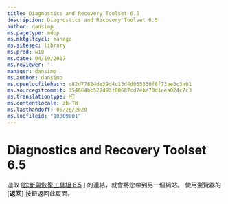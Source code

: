 ```yaml
---
title: Diagnostics and Recovery Toolset 6.5
description: Diagnostics and Recovery Toolset 6.5
author: dansimp
ms.pagetype: mdop
ms.mktglfcycl: manage
ms.sitesec: library
ms.prod: w10
ms.date: 04/19/2017
ms.reviewer: ''
manager: dansimp
ms.author: dansimp
ms.openlocfilehash: c82d77824de39d4c13d4d065530f8f73ae3c3a01
ms.sourcegitcommit: 354664bc527d93f80687cd2eba70d1eea024c7c3
ms.translationtype: MT
ms.contentlocale: zh-TW
ms.lasthandoff: 06/26/2020
ms.locfileid: "10809801"
---
```

# Diagnostics and Recovery Toolset 6.5

選取 [[診斷與恢復工具組 6.5](https://technet.microsoft.com/library/jj713388.aspx) ] 的連結，就會將您帶到另一個網站。 使用瀏覽器的 [**返回**] 按鈕返回此頁面。   
